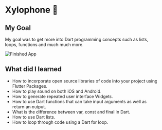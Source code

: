 # Xylophone 🎹

## My Goal

My goal was to get more into Dart programming concepts such as lists, loops, functions and much much more.

![Finished App](https://github.com/londonappbrewery/Images/blob/master/xylophone-flutter.png)

## What did I learned

- How to incorporate open source libraries of code into your project using Flutter Packages.
- How to play sound on both iOS and Android.
- How to generate repeated user interface Widgets.
- How to use Dart functions that can take input arguments as well as return an output.
- What is the difference between var, const and final in Dart.
- How to use Dart lists.
- How to loop through code using a Dart for loop.

